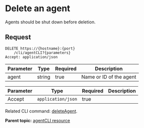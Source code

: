 # Delete an agent

Agents should be shut down before deletion.

## Request

```
DELETE https://{hostname}:{port}
    /cli/agentCLI?{parameters}
Accept: application/json

```

|Parameter|Type|Required|Description|
|---------|----|--------|-----------|
|agent|string|true|Name or ID of the agent|

|Parameter|Type|Required|Description|
|---------|----|--------|-----------|
|Accept|`application/json`|true| |

Related CLI command: [deleteAgent](udclient_deleteagent.md).

**Parent topic:** [agentCLI resource](../../com.ibm.udeploy.api.doc/topics/rest_cli_agentcli.md)

